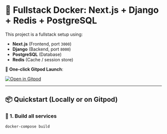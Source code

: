 # 🧰 Fullstack Docker: Next.js + Django + Redis + PostgreSQL

This project is a fullstack setup using:

- **Next.js** (Frontend, port `3000`)
- **Django** (Backend, port `8000`)
- **PostgreSQL** (Database)
- **Redis** (Cache / session store)

🚀 **One-click Gitpod Launch**:

[![Open in Gitpod](https://gitpod.io/button/open-in-gitpod.svg)](https://gitpod.io/#https://github.com/YOUR_USERNAME/YOUR_REPO_NAME)

---

## 📦 Quickstart (Locally or on Gitpod)

### 🐳 1. Build all services

```bash
docker-compose build
